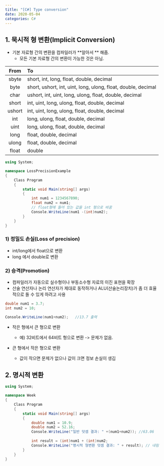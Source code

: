 ```yaml
---
title: "[C#] Type conversion"
date: 2020-05-04
categories: C#
---
```


## 1. 묵시적 형 변환(Implicit Conversion)

- 기본 자료형 간의 변환을 컴파일러가 **알아서 ** 해줌.
    - 모든 기본 자료형 간의 변환이 가능한 것은 아님.

|From | To|
|:--:|:--|
|sbyte|short, int, long, float, double, decimal|
|byte|short, ushort, int, uint, long, ulong, float, double, decimal|
|char | ushort, int, uint, long, ulong, float, double, decimal|
|short|int, uint, long, ulong, float, double, decimal|
|ushort|int, uint, long, ulong, float, double, decimal|
|int|long, ulong, float, double, decimal|
|uint|long, ulong, float, double, decimal|
|long| float, double, decimal|
|ulong|float, double, decimal|
|float| double|

```csharp
using System;

namespace LossPrecisionExample
{
    Class Program
    {
        static void Main(string[] args)
        {
            int num1 = 1234567890;
            float num2 = num1;
            // float형에 들어 있는 값을 int 형으로 바꿈
            Console.WriteLine(num1 -(int)num2);
        }
    }
}
```

### 1) 정밀도 손실(Loss of precision)

- int/long에서 float으로 변환
- long 에서 double로 변환

### 2) 승격(Promotion)

-  컴파일러가 자동으로 실수형이나 부동소수형 자료의 이진 표현을 확장
- 산술 연산자나 논리 연산자가 제대로 동작하거나 ALU(산술논리장치)가 좀 더 효율적으로 돌 수 있게 하려고 사용

```csharp
double num1 = 3.7;
int num2 = 10;

Console.WriteLine(num1+num2);   //13.7 출력
```

- 작은 형에서 큰 형으로 변환
    - 예) 32비트에서 64비트 형으로 변환 -> 문제가 없음.

- 큰 형에서 작은 형으로 변환
    - 값이 작으면 문제가 없으나 값이 크면 정보 손실이 생김

## 2. 명시적 변환

```csharp
using System;

namespace Week
{
    Class Program
    {
        static void Main(string[] args)
        {
            double num1 = 10.9;
            double num2 = 52.16;
            Console.WriteLine("일반 덧셈 결과: " +(num1+num2)); //63.06
            
            int result = (int)num1 + (int)num2;
            Console.WriteLine("명시적 형변환 덧셈 결과: " + result); // 내림 계산 = 10 + 52 =62
        }
    }
}
```
